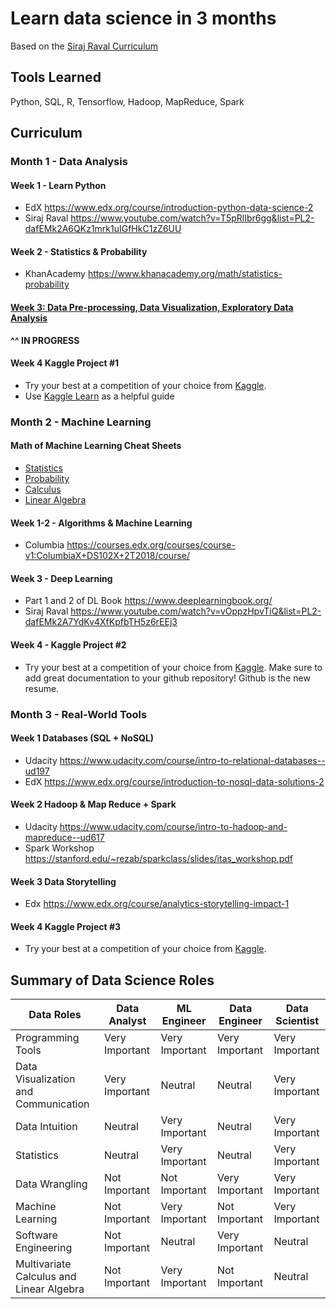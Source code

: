 # Learn data science in 3 months

Based on the [Siraj Raval Curriculum](https://www.youtube.com/watch?v=9rDhY1P3YLA)

## Tools Learned
Python, SQL, R, Tensorflow, Hadoop, MapReduce, Spark

## Curriculum

### Month 1 - Data Analysis

#### Week 1 - Learn Python
- EdX https://www.edx.org/course/introduction-python-data-science-2
- Siraj Raval https://www.youtube.com/watch?v=T5pRlIbr6gg&list=PL2-dafEMk2A6QKz1mrk1uIGfHkC1zZ6UU

#### Week 2 - Statistics & Probability
- KhanAcademy https://www.khanacademy.org/math/statistics-probability

#### [Week 3: Data Pre-processing, Data Visualization, Exploratory Data Analysis](week3.md)

**^^ IN PROGRESS**

#### Week 4 Kaggle Project #1
- Try your best at a competition of your choice from [Kaggle](https://www.kaggle.com/competitions).
- Use [Kaggle Learn](https://www.kaggle.com/learn/overview) as a helpful guide


### Month 2 - Machine Learning

#### Math of Machine Learning Cheat Sheets
- [Statistics](http://web.mit.edu/~csvoss/Public/usabo/stats_handout.pdf)
- [Probability](https://static1.squarespace.com/static/54bf3241e4b0f0d81bf7ff36/t/55e9494fe4b011aed10e48e5/1441352015658/probability_cheatsheet.pdf)
- [Calculus](http://tutorial.math.lamar.edu/pdf/Calculus_Cheat_Sheet_All.pdf)
- [Linear Algebra](https://www.souravsengupta.com/cds2016/lectures/Savov_Notes.pdf)

#### Week 1-2 - Algorithms & Machine Learning
- Columbia https://courses.edx.org/courses/course-v1:ColumbiaX+DS102X+2T2018/course/

#### Week 3 - Deep Learning
- Part 1 and 2 of DL Book https://www.deeplearningbook.org/
- Siraj Raval https://www.youtube.com/watch?v=vOppzHpvTiQ&list=PL2-dafEMk2A7YdKv4XfKpfbTH5z6rEEj3

#### Week 4 - Kaggle Project #2
- Try your best at a competition of your choice from [Kaggle](https://www.kaggle.com/competitions). Make sure to add great documentation to your github repository! Github is the new resume.

### Month 3 - Real-World Tools

#### Week 1 Databases (SQL + NoSQL)
- Udacity https://www.udacity.com/course/intro-to-relational-databases--ud197
- EdX https://www.edx.org/course/introduction-to-nosql-data-solutions-2

#### Week 2 Hadoop & Map Reduce + Spark
- Udacity https://www.udacity.com/course/intro-to-hadoop-and-mapreduce--ud617
- Spark Workshop https://stanford.edu/~rezab/sparkclass/slides/itas_workshop.pdf

#### Week 3 Data Storytelling
- Edx https://www.edx.org/course/analytics-storytelling-impact-1

#### Week 4 Kaggle Project #3
- Try your best at a competition of your choice from [Kaggle](https://www.kaggle.com/competitions).

## Summary of Data Science Roles

| Data Roles                               | Data Analyst   | ML Engineer    | Data Engineer  | Data Scientist |
|------------------------------------------|----------------|----------------|----------------|----------------|
| Programming Tools                        | Very Important | Very Important | Very Important | Very Important |
| Data Visualization and Communication     | Very Important | Neutral        | Neutral        | Very Important |
| Data Intuition                           | Neutral        | Very Important | Neutral        | Very Important |
| Statistics                               | Neutral        | Very Important | Neutral        | Very Important |
| Data Wrangling                           | Not Important  | Not Important  | Very Important | Very Important |
| Machine Learning                         | Not Important  | Very Important | Not Important  | Very Important |
| Software Engineering                     | Not Important  | Neutral        | Very Important | Neutral        |
| Multivariate Calculus and Linear Algebra | Not Important  | Very Important | Not Important  | Neutral        |
